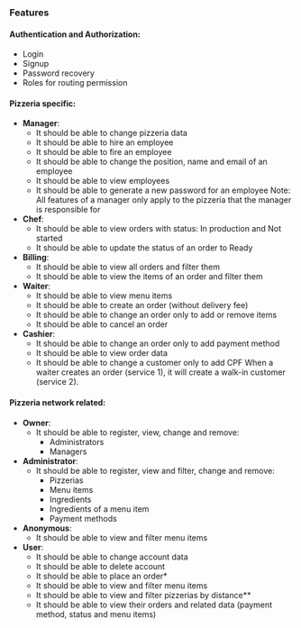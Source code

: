 ### Features

#### Authentication and Authorization:

- Login
- Signup
- Password recovery
- Roles for routing permission
  
#### Pizzeria specific:

- **Manager**:
  - It should be able to change pizzeria data
  - It should be able to hire an employee
  - It should be able to fire an employee
  - It should be able to change the position, name and email of an employee
  - It should be able to view employees
  - It should be able to generate a new password for an employee Note: All features of a manager only apply to the pizzeria that the manager is responsible for
- **Chef**:
  - It should be able to view orders with status: In production and Not started
  - It should be able to update the status of an order to Ready
- **Billing**:
  - It should be able to view all orders and filter them
  - It should be able to view the items of an order and filter them
- **Waiter**:
  - It should be able to view menu items
  - It should be able to create an order (without delivery fee)
  - It should be able to change an order only to add or remove items
  - It should be able to cancel an order
- **Cashier**:
  - It should be able to change an order only to add payment method
  - It should be able to view order data
  - It should be able to change a customer only to add CPF
When a waiter creates an order (service 1), it will create a walk-in customer (service 2).

#### Pizzeria network related:

- **Owner**:
  - It should be able to register, view, change and remove:
    - Administrators
    - Managers
- **Administrator**:
  - It should be able to register, view and filter, change and remove:
    - Pizzerias
    - Menu items
    - Ingredients
    - Ingredients of a menu item
    - Payment methods
- **Anonymous**:
  - It should be able to view and filter menu items
- **User**:
  - It should be able to change account data
  - It should be able to delete account
  - It should be able to place an order*
  - It should be able to view and filter menu items
  - It should be able to view and filter pizzerias by distance**
  - It should be able to view their orders and related data (payment method, status and menu items)
